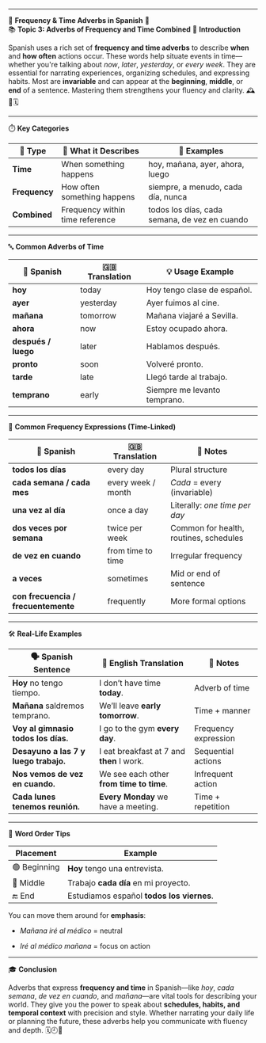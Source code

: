 
---
🌟 **Frequency & Time Adverbs in Spanish** 🌟  
📚 **Topic 3: Adverbs of Frequency and Time Combined**
📘 **Introduction**

Spanish uses a rich set of **frequency and time adverbs** to describe **when** and **how often** actions occur. These words help situate events in time—whether you're talking about _now_, _later_, _yesterday_, or _every week_. They are essential for narrating experiences, organizing schedules, and expressing habits. Most are **invariable** and can appear at the **beginning**, **middle**, or **end** of a sentence. Mastering them strengthens your fluency and clarity. 🕰️🔁🗓️

---

⏱️ **Key Categories**

|📂 Type|🧭 What it Describes|📌 Examples|
|---|---|---|
|**Time**|When something happens|hoy, mañana, ayer, ahora, luego|
|**Frequency**|How often something happens|siempre, a menudo, cada día, nunca|
|**Combined**|Frequency within time reference|todos los días, cada semana, de vez en cuando|

---

🔤 **Common Adverbs of Time**

|🌟 Spanish|🇬🇧 Translation|💡 Usage Example|
|---|---|---|
|**hoy**|today|Hoy tengo clase de español.|
|**ayer**|yesterday|Ayer fuimos al cine.|
|**mañana**|tomorrow|Mañana viajaré a Sevilla.|
|**ahora**|now|Estoy ocupado ahora.|
|**después / luego**|later|Hablamos después.|
|**pronto**|soon|Volveré pronto.|
|**tarde**|late|Llegó tarde al trabajo.|
|**temprano**|early|Siempre me levanto temprano.|

---

🔁 **Common Frequency Expressions (Time-Linked)**

|🔁 Spanish|🇬🇧 Translation|🧠 Notes|
|---|---|---|
|**todos los días**|every day|Plural structure|
|**cada semana / cada mes**|every week / month|_Cada_ = every (invariable)|
|**una vez al día**|once a day|Literally: _one time per day_|
|**dos veces por semana**|twice per week|Common for health, routines, schedules|
|**de vez en cuando**|from time to time|Irregular frequency|
|**a veces**|sometimes|Mid or end of sentence|
|**con frecuencia / frecuentemente**|frequently|More formal options|

---

🛠️ **Real-Life Examples**

|🗣️ Spanish Sentence|💬 English Translation|📌 Notes|
|---|---|---|
|**Hoy** no tengo tiempo.|I don’t have time **today**.|Adverb of time|
|**Mañana** saldremos temprano.|We’ll leave **early tomorrow**.|Time + manner|
|**Voy al gimnasio todos los días.**|I go to the gym **every day**.|Frequency expression|
|**Desayuno a las 7 y luego trabajo.**|I eat breakfast at 7 and **then** I work.|Sequential actions|
|**Nos vemos de vez en cuando.**|We see each other **from time to time**.|Infrequent action|
|**Cada lunes tenemos reunión.**|**Every Monday** we have a meeting.|Time + repetition|

---

📌 **Word Order Tips**

|Placement|Example|
|---|---|
|🟢 Beginning|**Hoy** tengo una entrevista.|
|🔁 Middle|Trabajo **cada día** en mi proyecto.|
|🔚 End|Estudiamos español **todos los viernes**.|

You can move them around for **emphasis**:

- _Mañana iré al médico_ = neutral
    
- _Iré al médico mañana_ = focus on action
    

---

🎓 **Conclusion**

Adverbs that express **frequency and time** in Spanish—like _hoy_, _cada semana_, _de vez en cuando_, and _mañana_—are vital tools for describing your world. They give you the power to speak about **schedules, habits, and temporal context** with precision and style. Whether narrating your daily life or planning the future, these adverbs help you communicate with fluency and depth. 🗓️🕘💬